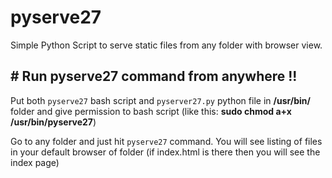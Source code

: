 # pyserve27
Simple Python Script to serve static files from any folder with browser view.


## # Run pyserve27 command from anywhere !!

Put both `pyserve27` bash script and `pyserver27.py` python file in **/usr/bin/** folder and give permission to bash script
(like this: **sudo chmod a+x /usr/bin/pyserve27**)

Go to any folder and just hit `pyserve27` command.
You will see listing of files in your default browser of folder (if index.html is there then you will see the index page)
